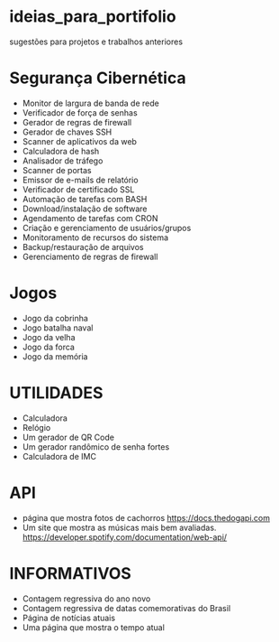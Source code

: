 # ideias_para_portifolio
sugestões para projetos e trabalhos anteriores 

# Segurança Cibernética
- Monitor de largura de banda de rede
- Verificador de força de senhas
- Gerador de regras de firewall
- Gerador de chaves SSH
- Scanner de aplicativos da web
- Calculadora de hash
- Analisador de tráfego
- Scanner de portas
- Emissor de e-mails de relatório
- Verificador de certificado SSL
- Automação de tarefas com BASH
- Download/instalação de software
- Agendamento de tarefas com CRON
- Criação e gerenciamento de usuários/grupos
- Monitoramento de recursos do sistema
- Backup/restauração de arquivos
- Gerenciamento de regras de firewall
#
# Jogos
- Jogo da cobrinha 
- Jogo batalha naval 
- Jogo da velha 
- Jogo da forca
- Jogo da memória
#
# UTILIDADES
- Calculadora
- Relógio
- Um gerador de QR Code
- Um gerador randômico de senha fortes
- Calculadora de IMC
#
# API 
- página que mostra fotos de cachorros https://docs.thedogapi.com
- Um site que mostra as músicas mais bem avaliadas. https://developer.spotify.com/documentation/web-api/
#
# INFORMATIVOS
- Contagem regressiva do ano novo 
- Contagem regressiva de datas comemorativas do Brasil
- Página de notícias atuais
- Uma página que mostra o tempo atual
